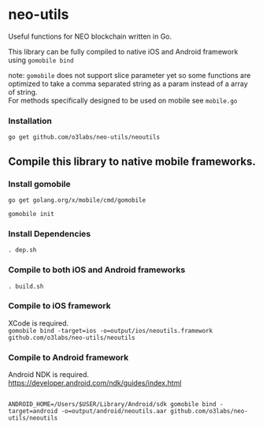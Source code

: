 # neo-utils
Useful functions for NEO blockchain written in Go.

This library can be fully compiled to native iOS and Android framework using `gomobile bind`

note: `gomobile` does not support slice parameter yet so some functions are optimized to take a comma separated string as a param instead of a array of string.  
For methods specifically designed to be used on mobile see ```mobile.go```  

### Installation
`go get github.com/o3labs/neo-utils/neoutils`

## Compile this library to native mobile frameworks.

### Install gomobile
```
go get golang.org/x/mobile/cmd/gomobile

gomobile init
```  

### Install Dependencies
```
. dep.sh
```

### Compile to both iOS and Android frameworks
```
. build.sh
```

### Compile to iOS framework
XCode is required.  
`gomobile bind -target=ios -o=output/ios/neoutils.framework github.com/o3labs/neo-utils/neoutils`

### Compile to Android framework
Android NDK is required. https://developer.android.com/ndk/guides/index.html  
```gomobile init -ndk ~/Library/Android/sdk/ndk-bundle/

ANDROID_HOME=/Users/$USER/Library/Android/sdk gomobile bind -target=android -o=output/android/neoutils.aar github.com/o3labs/neo-utils/neoutils
```
